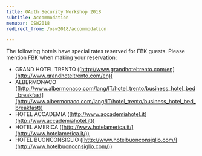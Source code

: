 ```yaml
---
title: OAuth Security Workshop 2018
subtitle: Accommodation
menubar: OSW2018
redirect_from: /osw2018/accommodation

---
```


The following hotels have special rates reserved for FBK guests. Please mention FBK when making your reservation:
- GRAND HOTEL TRENTO ([http://www.grandhoteltrento.com/en](http://www.grandhoteltrento.com/en))
- ALBERMONACO ([http://www.albermonaco.com/lang/IT/hotel_trento/business_hotel_bed_breakfast](http://www.albermonaco.com/lang/IT/hotel_trento/business_hotel_bed_breakfast))
- HOTEL ACCADEMIA ([http://www.accademiahotel.it](http://www.accademiahotel.it))
- HOTEL AMERICA ([http://www.hotelamerica.it/](http://www.hotelamerica.it/))
- HOTEL BUONCONSIGLIO ([http://www.hotelbuonconsiglio.com/](http://www.hotelbuonconsiglio.com/))